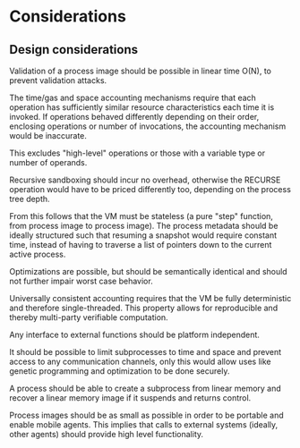 # Considerations

## Design considerations

Validation of a process image should be possible in linear time O(N), to prevent validation attacks.

The time/gas and space accounting mechanisms require that each operation has sufficiently similar resource characteristics each time it is invoked. If operations behaved differently depending on their order, enclosing operations or number of invocations, the accounting mechanism would be inaccurate.

This excludes "high-level" operations or those with a variable type or number of operands.


Recursive sandboxing should incur no overhead, otherwise the RECURSE operation would have to be priced differently too, depending on the process tree depth.

From this follows that the VM must be stateless (a pure "step" function, from process image to process image). The process metadata should be ideally structured such that resuming a snapshot would require constant time, instead of having to traverse a list of pointers down to the current active process.

Optimizations are possible, but should be semantically identical and should not further impair worst case behavior.

Universally consistent accounting requires that the VM be fully deterministic and therefore single-threaded. This property allows for reproducible and thereby multi-party verifiable computation.

Any interface to external functions should be platform independent.

It should be possible to limit subprocesses to time and space and prevent access to any communication channels, only this would allow uses like genetic programming and optimization to be done securely.

A process should be able to create a subprocess from linear memory and recover a linear memory image if it suspends and returns control.

Process images should be as small as possible in order to be portable and enable mobile agents. This implies that calls to external systems (ideally, other agents) should provide high level functionality.
